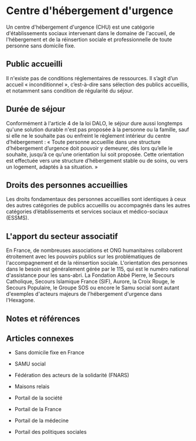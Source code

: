 # Centre d'hébergement d'urgence

Un centre d'hébergement d'urgence (CHU) est une catégorie d'établissements sociaux intervenant dans le domaine de l'accueil, de l'hébergement et de la réinsertion sociale et professionnelle de toute personne sans domicile fixe.

## Public accueilli

Il n'existe pas de conditions réglementaires de ressources. Il s’agit d’un accueil « inconditionnel », c’est-à-dire sans sélection des publics accueillis, et notamment sans condition de régularité du séjour.

## Durée de séjour

Conformément à l'article 4 de la loi DALO, le séjour dure aussi longtemps qu'une solution durable n'est pas proposée à la personne ou la famille, sauf si elle ne le souhaite pas ou enfreint le règlement intérieur du centre d’hébergement : « Toute personne accueillie dans une structure d’hébergement d’urgence doit pouvoir y demeurer, dès lors qu’elle le souhaite, jusqu’à ce qu’une orientation lui soit proposée. Cette orientation est effectuée vers une structure d’hébergement stable ou de soins, ou vers un logement, adaptés à sa situation. »

## Droits des personnes accueillies

Les droits fondamentaux des personnes accueillies sont identiques à ceux des autres catégories de publics accueillis ou accompagnés dans les autres catégories d’établissements et services sociaux et médico-sociaux (ESSMS).

## L'apport du secteur associatif

En France, de nombreuses associations et ONG humanitaires collaborent étroitement avec les pouvoirs publics sur les problématiques de l'accompagnement et de la réinsertion sociale. L'orientation des personnes dans le besoin est généralement gérée par le 115, qui est le numéro national d'assistance pour les sans-abri. La Fondation Abbé Pierre, le Secours Catholique, Secours Islamique France (SIF), Aurore, la Croix Rouge, le Secours Populaire, le Groupe SOS ou encore le Samu social sont autant d'exemples d'acteurs majeurs de l'hébergement d'urgence dans l'Hexagone.

## Notes et références

## Articles connexes

- Sans domicile fixe en France
- SAMU social
- Fédération des acteurs de la solidarité (FNARS)
- Maisons relais

- Portail de la société
- Portail de la France
- Portail de la médecine
- Portail des politiques sociales
